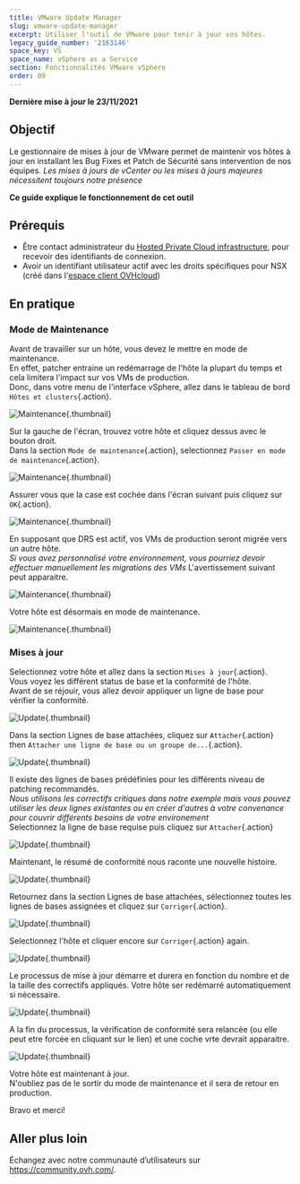 ```yaml
---
title: VMware Update Manager
slug: vmware-update-manager
excerpt: Utiliser l'outil de VMware pour tenir à jour vos hôtes.
legacy_guide_number: '2163146'
space_key: VS
space_name: vSphere as a Service
section: Fonctionnalités VMware vSphere
order: 09
---
```


**Dernière mise à jour le 23/11/2021**

## Objectif

Le gestionnaire de mises à jour de VMware permet de maintenir vos hôtes à jour en installant les Bug Fixes et Patch de Sécurité sans intervention de nos équipes.
*Les mises à jours de vCenter ou les mises à jours majeures nécessitent toujours notre présence*

**Ce guide explique le fonctionnement de cet outil**

## Prérequis

- Être contact administrateur du [Hosted Private Cloud infrastructure](https://www.ovhcloud.com/fr/enterprise/products/hosted-private-cloud/), pour recevoir des identifiants de connexion.
- Avoir un identifiant utilisateur actif avec les droits spécifiques pour NSX (créé dans l'[espace client OVHcloud](https://www.ovh.com/auth/?action=gotomanager&from=https://www.ovh.com/fr/&ovhSubsidiary=fr))


## En pratique

### Mode de Maintenance

Avant de travailler sur un hôte, vous devez le mettre en mode de maintenance.    
En effet, patcher entraine un redémarrage de l'hôte la plupart du temps et cela limitera l'impact sur vos VMs de production.    
Donc, dans votre menu de l'interface vSphere, allez dans le tableau de bord `Hôtes et clusters`{.action}.

![Maintenance](images/en01menu.png){.thumbnail}


Sur la gauche de l'écran, trouvez votre hôte et cliquez dessus avec le bouton droit.    
Dans la section `Mode de maintenance`{.action}, selectionnez `Passer en mode de maintenance`{.action}.

![Maintenance](images/en02maintenance.png){.thumbnail}


Assurer vous que la case est cochée dans l'écran suivant puis cliquez sur `OK`{.action}.

![Maintenance](images/en03enter.png){.thumbnail}


En supposant que DRS est actif, vos VMs de production seront migrée vers un autre hôte.    
*Si vous avez personnalisé votre environnement, vous pourriez devoir effectuer manuellement les migrations des VMs*
L'avertissement suivant peut apparaitre.     

![Maintenance](images/en04warning.png){.thumbnail}


Votre hôte est désormais en mode de maintenance.

![Maintenance](images/en05maintenanced.png){.thumbnail}



### Mises à jour

Selectionnez votre hôte et allez dans la section `Mises à jour`{.action}.   
Vous voyez les différent status de base et la conformité de l'hôte.     
Avant de se réjouir, vous allez devoir appliquer un ligne de base pour vérifier la conformité.

![Update](images/en06summary.png){.thumbnail}


Dans la section Lignes de base attachées, cliquez sur `Attacher`{.action} then `Attacher une ligne de base ou un groupe de...`{.action}.

![Update](images/en07attach.png){.thumbnail}

Il existe des lignes de bases prédéfinies pour les différents niveau de patching recommandés.    
*Nous utilisons les correctifs critiques dans notre exemple mais vous pouvez utiliser les deux lignes existantes ou en créer d'autres à votre convenance pour couvrir différents besoins de votre environement*       
Selectionnez la ligne de base requise puis cliquez sur `Attacher`{.action}

![Update](images/en08define.png){.thumbnail}

Maintenant, le résumé de conformité nous raconte une nouvelle histoire.     

![Update](images/en09noncompliant.png){.thumbnail}


Retournez dans la section Lignes de base attachées, sélectionnez toutes les lignes de bases assignées et cliquez sur `Corriger`{.action}.

![Update](images/en10remediate.png){.thumbnail}


Selectionnez l'hôte et cliquer encore sur `Corriger`{.action} again.

![Update](images/en11remediate.png){.thumbnail}


Le processus de mise à jour démarre et durera en fonction du nombre et de la taille des correctifs appliqués. Votre hôte ser redémarré automatiquement si nécessaire.

![Update](images/en12remediating.png){.thumbnail}


A la fin du processus, la vérification de conformité sera relancée (ou elle peut etre forcée en cliquant sur le lien) et une coche vrte devrait apparaitre.

![Update](images/en13compliant.png){.thumbnail}

Votre hôte est maintenant à jour.    
N'oubliez pas de le sortir du mode de maintenance et il sera de retour en production.

Bravo et merci!

## Aller plus loin

Échangez avec notre communauté d’utilisateurs sur <https://community.ovh.com/>.
